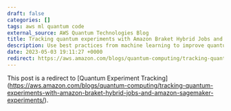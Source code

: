 ```yaml
---
draft: false
categories: []
tags: aws ml quantum code
external_source: AWS Quantum Technologies Blog
title: Tracking quantum experiments with Amazon Braket Hybrid Jobs and Amazon SageMaker Experiments
description: Use best practices from machine learning to improve quantum experiment tracking.
date: 2023-05-03 19:11:27 +0000
redirect: https://aws.amazon.com/blogs/quantum-computing/tracking-quantum-experiments-with-amazon-braket-hybrid-jobs-and-amazon-sagemaker-experiments/
---
```


This post is a redirect to [Quantum Experiment Tracking] (https://aws.amazon.com/blogs/quantum-computing/tracking-quantum-experiments-with-amazon-braket-hybrid-jobs-and-amazon-sagemaker-experiments/).